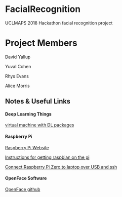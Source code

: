 # FacialRecognition
UCLMAPS 2018 Hackathon facial recognition project

# Project Members

David Yallup

Yuval Cohen

Rhys Evans

Alice Morris

## Notes & Useful Links

#### Deep Learning Things

[virtual machine with DL packages](https://medium.com/@ageitgey/try-deep-learning-in-python-now-with-a-fully-pre-configured-vm-1d97d4c3e9b)


#### Raspberry Pi

[Raspberry Pi Website](https://www.raspberrypi.org)

[Instructions for getting raspbian on the pi ](https://www.thepolyglotdeveloper.com/2016/02/use-your-raspberry-pi-as-a-headless-system-without-a-monitor/)

[Connect Raspberry Pi Zero to laptop over USB and ssh](https://www.thepolyglotdeveloper.com/2016/06/connect-raspberry-pi-zero-usb-cable-ssh/)


#### OpenFace Software

[OpenFace github](https://github.com/cmusatyalab/OpenFace)

